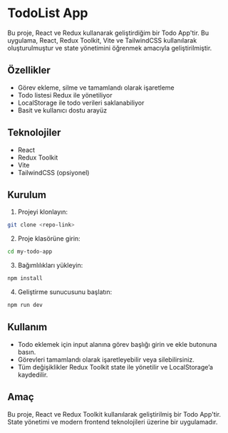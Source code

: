 # TodoList App

Bu proje, React ve Redux kullanarak geliştirdiğim bir Todo App'tir. Bu uygulama, React, Redux Toolkit, Vite ve TailwindCSS kullanılarak oluşturulmuştur ve state yönetimini öğrenmek amacıyla geliştirilmiştir.

## Özellikler

- Görev ekleme, silme ve tamamlandı olarak işaretleme
- Todo listesi Redux ile yönetiliyor
- LocalStorage ile todo verileri saklanabiliyor
- Basit ve kullanıcı dostu arayüz

## Teknolojiler

- React
- Redux Toolkit
- Vite
- TailwindCSS (opsiyonel)

## Kurulum

1. Projeyi klonlayın:

```bash
git clone <repo-link>
```

2. Proje klasörüne girin:

```bash
cd my-todo-app
```

3. Bağımlılıkları yükleyin:

```bash
npm install
```

4. Geliştirme sunucusunu başlatın:

```bash
npm run dev
```

## Kullanım

- Todo eklemek için input alanına görev başlığı girin ve ekle butonuna basın.
- Görevleri tamamlandı olarak işaretleyebilir veya silebilirsiniz.
- Tüm değişiklikler Redux Toolkit state ile yönetilir ve LocalStorage’a kaydedilir.

## Amaç

Bu proje, React ve Redux Toolkit kullanılarak geliştirilmiş bir Todo App'tir. State yönetimi ve modern frontend teknolojileri üzerine bir uygulamadır.
